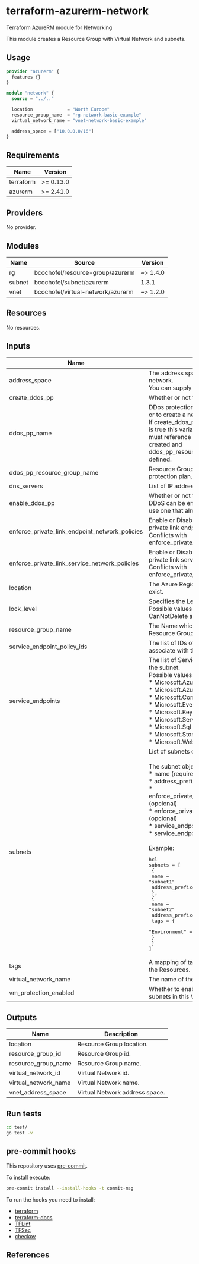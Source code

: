 # terraform-azurerm-network

Terraform AzureRM module for Networking

This module creates a Resource Group with Virtual Network and subnets.

## Usage

```hcl:examples/basic/main.tf
provider "azurerm" {
  features {}
}

module "network" {
  source = "../.."

  location             = "North Europe"
  resource_group_name  = "rg-network-basic-example"
  virtual_network_name = "vnet-network-basic-example"

  address_space = ["10.0.0.0/16"]
}

```

<!-- BEGINNING OF PRE-COMMIT-TERRAFORM DOCS HOOK -->

## Requirements

| Name | Version |
|------|---------|
| terraform | >= 0.13.0 |
| azurerm | >= 2.41.0 |

## Providers

No provider.

## Modules

| Name | Source | Version |
|------|--------|---------|
| rg | bcochofel/resource-group/azurerm | ~> 1.4.0 |
| subnet | bcochofel/subnet/azurerm | 1.3.1 |
| vnet | bcochofel/virtual-network/azurerm | ~> 1.2.0 |

## Resources

No resources.

## Inputs

| Name | Description | Type | Default | Required |
|------|-------------|------|---------|:--------:|
| address\_space | The address space that is used the virtual network.<br>You can supply more than one address space. | `list(string)` | n/a | yes |
| create\_ddos\_pp | Whether or not to create DDoS protection plan. | `bool` | `false` | no |
| ddos\_pp\_name | DDos protection plan name of an existing plan or to create a new one.<br>If create\_ddos\_pp is false and enable\_ddos\_pp is true this variable<br>must reference a DDoS protection plan already created and<br>ddos\_pp\_resource\_group\_name must also be defined. | `string` | `""` | no |
| ddos\_pp\_resource\_group\_name | Resource Group name if using existing DDoS protection plan. | `string` | `""` | no |
| dns\_servers | List of IP addresses of DNS servers. | `list(string)` | `[]` | no |
| enable\_ddos\_pp | Whether or not to enable DDoS protection plan.<br>DDoS can be enabled by creating a new plan or use one that already exists. | `bool` | `false` | no |
| enforce\_private\_link\_endpoint\_network\_policies | Enable or Disable network policies for the private link endpoint on the subnet.<br>Conflicts with enforce\_private\_link\_service\_network\_policies. | `bool` | `false` | no |
| enforce\_private\_link\_service\_network\_policies | Enable or Disable network policies for the private link service on the subnet.<br>Conflicts with enforce\_private\_link\_endpoint\_network\_policies. | `bool` | `false` | no |
| location | The Azure Region where the Resources should exist. | `string` | n/a | yes |
| lock\_level | Specifies the Level to be used for the RG Lock.<br>Possible values are Empty (no lock), CanNotDelete and ReadOnly. | `string` | `""` | no |
| resource\_group\_name | The Name which should be used for this Resource Group. | `string` | n/a | yes |
| service\_endpoint\_policy\_ids | The list of IDs of Service Endpoint Policies to associate with the subnet. | `list(string)` | `null` | no |
| service\_endpoints | The list of Service endpoints to associate with the subnet.<br>Possible values include:<br>* Microsoft.AzureActiveDirectory<br>* Microsoft.AzureCosmosDB<br>* Microsoft.ContainerRegistry<br>* Microsoft.EventHub<br>* Microsoft.KeyVault<br>* Microsoft.ServiceBus<br>* Microsoft.Sql<br>* Microsoft.Storage<br>* Microsoft.Web | `list(string)` | `[]` | no |
| subnets | List of subnets object.<br><br>The subnet object can have the following fields:<br>* name (required)<br>* address\_prefixes (required)<br>* enforce\_private\_link\_endpoint\_network\_policies (opcional)<br>* enforce\_private\_link\_service\_network\_policies (opcional)<br>* service\_endpoints (opcional)<br>* service\_endpoint\_policy\_ids (opcional)<br><br>Example:<pre>hcl<br>subnets = [<br>  {<br>    name = "subnet1"<br>    address_prefixes = "10.0.0.0/24"<br>  },<br>  {<br>    name = "subnet2"<br>    address_prefixes = "10.0.1.0/24"<br>    tags = {<br>      "Environment" = "development"<br>    }<br>  }<br>]</pre> | `any` | `[]` | no |
| tags | A mapping of tags which should be assigned to the Resources. | `map(string)` | `{}` | no |
| virtual\_network\_name | The name of the virtual network. | `string` | n/a | yes |
| vm\_protection\_enabled | Whether to enable VM protection for all the subnets in this Virtual Network. | `bool` | `false` | no |

## Outputs

| Name | Description |
|------|-------------|
| location | Resource Group location. |
| resource\_group\_id | Resource Group id. |
| resource\_group\_name | Resource Group name. |
| virtual\_network\_id | Virtual Network id. |
| virtual\_network\_name | Virtual Network name. |
| vnet\_address\_space | Virtual Network address space. |
<!-- END OF PRE-COMMIT-TERRAFORM DOCS HOOK -->


## Run tests

```bash
cd test/
go test -v
```

## pre-commit hooks

This repository uses [pre-commit](https://pre-commit.com/).

To install execute:

```bash
pre-commit install --install-hooks -t commit-msg
```

To run the hooks you need to install:

* [terraform](https://github.com/hashicorp/terraform)
* [terraform-docs](https://github.com/terraform-docs/terraform-docs)
* [TFLint](https://github.com/terraform-linters/tflint)
* [TFSec](https://github.com/tfsec/tfsec)
* [checkov](https://github.com/bridgecrewio/checkov)

## References
